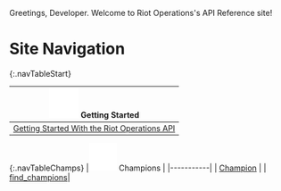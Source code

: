 
Greetings, Developer. Welcome to Riot Operations's API Reference site!

# Site Navigation

{:.navTableStart}

|![Get Started](icons8-rest-api-64.png) Getting Started |
| ------------- |
| [Getting Started With the Riot Operations API](/getting_started/getting_started_landing_page.md)  |

{:.navTableChamps}
|![Ahri](icons8-ahri-50.png) Champions |
|-----------|
| [Champion](/Champions/champion.md)  |
| [find_champions](/Champions/find_champion.md)|
